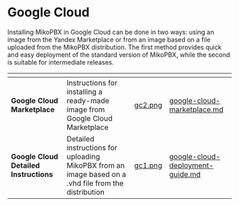 # Google Cloud

Installing MikoPBX in Google Cloud can be done in two ways: using an image from the Yandex Marketplace or from an image based on a file uploaded from the MikoPBX distribution. The first method provides quick and easy deployment of the standard version of MikoPBX, while the second is suitable for intermediate releases.

<table data-view="cards"><thead><tr><th></th><th></th><th data-hidden data-card-cover data-type="files"></th><th data-hidden data-card-target data-type="content-ref"></th></tr></thead><tbody><tr><td><strong>Google Cloud Marketplace</strong></td><td>Instructions for installing a ready-made image from Google Cloud Marketplace</td><td><a href="../../../.gitbook/assets/gc2.png">gc2.png</a></td><td><a href="google-cloud-marketplace.md">google-cloud-marketplace.md</a></td></tr><tr><td><strong>Google Cloud Detailed Instructions</strong></td><td>Detailed instructions for uploading MikoPBX from an image based on a .vhd file from the distribution</td><td><a href="../../../.gitbook/assets/gc1.png">gc1.png</a></td><td><a href="google-cloud-deployment-guide.md">google-cloud-deployment-guide.md</a></td></tr></tbody></table>
